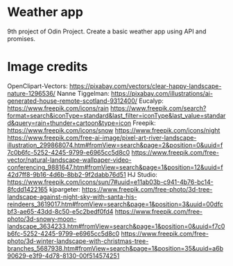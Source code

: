 # Weather app

9th project of Odin Project. Create a basic weather app using API and promises.

# Image credits

OpenClipart-Vectors: https://pixabay.com/vectors/clear-happy-landscape-nature-1296536/
Nanne Tiggelman: https://pixabay.com/illustrations/ai-generated-house-remote-scotland-9312400/
Eucalyp: https://www.freepik.com/icons/rain
https://www.freepik.com/search?format=search&iconType=standard&last_filter=iconType&last_value=standard&query=rain+thunder+cartoon&type=icon
Freepik: https://www.freepik.com/icons/snow
https://www.freepik.com/icons/night
https://www.freepik.com/free-ai-image/pixel-art-river-landscape-illustration_299868074.htm#fromView=search&page=2&position=0&uuid=f7c0b6fc-5252-4245-9799-e6965cc5d8c0
https://www.freepik.com/free-vector/natural-landscape-wallpaper-video-conferencing_9881647.htm#fromView=search&page=1&position=12&uuid=f42d7ff8-9b16-4d6b-8bb2-9f2dabb76d51
HJ Studio: https://www.freepik.com/icons/sun/7#uuid=e11ab03b-c941-4b76-bc14-8fcdd1422165
kjpargeter: https://www.freepik.com/free-photo/3d-tree-landscape-against-night-sky-with-santa-his-reindeers_3619017.htm#fromView=search&page=1&position=3&uuid=00dfcbf3-ae65-43dd-8c50-e5c2bedf0fd4
https://www.freepik.com/free-photo/3d-snowy-moon-landscape_3634233.htm#fromView=search&page=1&position=0&uuid=f7c0b6fc-5252-4245-9799-e6965cc5d8c0
https://www.freepik.com/free-photo/3d-winter-landscape-with-christmas-tree-branches_5687938.htm#fromView=search&page=1&position=35&uuid=a6b90629-e3f9-4d78-8130-00f514574251

